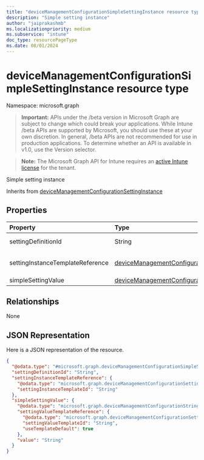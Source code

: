 ```yaml
---
title: "deviceManagementConfigurationSimpleSettingInstance resource type"
description: "Simple setting instance"
author: "jaiprakashmb"
ms.localizationpriority: medium
ms.subservice: "intune"
doc_type: resourcePageType
ms.date: 08/01/2024
---
```


# deviceManagementConfigurationSimpleSettingInstance resource type

Namespace: microsoft.graph

> **Important:** APIs under the /beta version in Microsoft Graph are subject to change which could break your applications. While Intune /beta APIs are supported by Microsoft, you should use these at your own discretion. In general, /beta APIs are not recommended for use in production applications. To determine whether an API is available in v1.0, use the Version selector.

> **Note:** The Microsoft Graph API for Intune requires an [active Intune license](https://go.microsoft.com/fwlink/?linkid=839381) for the tenant.

Simple setting instance


Inherits from [deviceManagementConfigurationSettingInstance](../resources/intune-shared-devicemanagementconfigurationsettinginstance.md)

## Properties
|Property|Type|Description|
|:---|:---|:---|
|settingDefinitionId|String|Setting Definition Id Inherited from [deviceManagementConfigurationSettingInstance](../resources/intune-shared-devicemanagementconfigurationsettinginstance.md)|
|settingInstanceTemplateReference|[deviceManagementConfigurationSettingInstanceTemplateReference](../resources/intune-shared-devicemanagementconfigurationsettinginstancetemplatereference.md)|Setting Instance Template Reference Inherited from [deviceManagementConfigurationSettingInstance](../resources/intune-shared-devicemanagementconfigurationsettinginstance.md)|
|simpleSettingValue|[deviceManagementConfigurationSimpleSettingValue](../resources/intune-shared-devicemanagementconfigurationsimplesettingvalue.md)|Simple setting instance value|

## Relationships
None

## JSON Representation
Here is a JSON representation of the resource.
<!-- {
  "blockType": "resource",
  "@odata.type": "microsoft.graph.deviceManagementConfigurationSimpleSettingInstance"
}
-->
``` json
{
  "@odata.type": "#microsoft.graph.deviceManagementConfigurationSimpleSettingInstance",
  "settingDefinitionId": "String",
  "settingInstanceTemplateReference": {
    "@odata.type": "microsoft.graph.deviceManagementConfigurationSettingInstanceTemplateReference",
    "settingInstanceTemplateId": "String"
  },
  "simpleSettingValue": {
    "@odata.type": "microsoft.graph.deviceManagementConfigurationStringSettingValue",
    "settingValueTemplateReference": {
      "@odata.type": "microsoft.graph.deviceManagementConfigurationSettingValueTemplateReference",
      "settingValueTemplateId": "String",
      "useTemplateDefault": true
    },
    "value": "String"
  }
}
```
